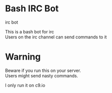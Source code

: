 # Bash IRC Bot
irc bot

This is a bash bot for irc<br>
Users on the irc channel can send commands to it

# Warning
Beware if you run this on your server.<br>
Users might send nasty commands.

I only run it on c9.io
